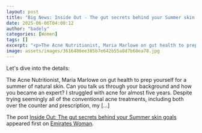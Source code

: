 ```yaml
---
layout: post
title: "Big News: Inside Out - The gut secrets behind your Summer skin goals"
date: 2025-06-06T04:00:12
author: "badely"
categories: [Women]
tags: []
excerpt: "<p>The Acne Nutritionist, Maria Marlowe on gut health to prep yourself for a summer of natural skin. Can you talk us through your background and how y"
image: assets/images/3616486ee385b7e642b55a8d7b60ea78.jpg
---
```


Let's dive into the details: <p>The Acne Nutritionist, Maria Marlowe on gut health to prep yourself for a summer of natural skin. Can you talk us through your background and how you became an expert? I struggled with acne for almost five years. Despite trying seemingly all of the conventional acne treatments, including both over the counter and prescription, my [&#8230;]</p>
<p>The post <a href="https://emirateswoman.com/inside-out-the-gut-secrets-behind-your-summer-skin-goals/" rel="nofollow">Inside Out: The gut secrets behind your Summer skin goals</a> appeared first on <a href="https://emirateswoman.com" rel="nofollow">Emirates Woman</a>.</p>


